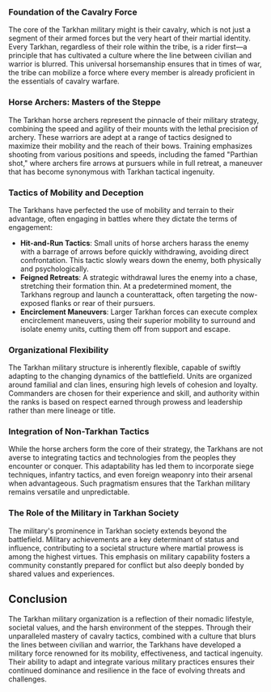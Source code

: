 ### Foundation of the Cavalry Force

The core of the Tarkhan military might is their cavalry, which is not just a segment of their armed forces but the very heart of their martial identity. Every Tarkhan, regardless of their role within the tribe, is a rider first—a principle that has cultivated a culture where the line between civilian and warrior is blurred. This universal horsemanship ensures that in times of war, the tribe can mobilize a force where every member is already proficient in the essentials of cavalry warfare.

### Horse Archers: Masters of the Steppe

The Tarkhan horse archers represent the pinnacle of their military strategy, combining the speed and agility of their mounts with the lethal precision of archery. These warriors are adept at a range of tactics designed to maximize their mobility and the reach of their bows. Training emphasizes shooting from various positions and speeds, including the famed "Parthian shot," where archers fire arrows at pursuers while in full retreat, a maneuver that has become synonymous with Tarkhan tactical ingenuity.

### Tactics of Mobility and Deception

The Tarkhans have perfected the use of mobility and terrain to their advantage, often engaging in battles where they dictate the terms of engagement:
- **Hit-and-Run Tactics**: Small units of horse archers harass the enemy with a barrage of arrows before quickly withdrawing, avoiding direct confrontation. This tactic slowly wears down the enemy, both physically and psychologically.
- **Feigned Retreats**: A strategic withdrawal lures the enemy into a chase, stretching their formation thin. At a predetermined moment, the Tarkhans regroup and launch a counterattack, often targeting the now-exposed flanks or rear of their pursuers.
- **Encirclement Maneuvers**: Larger Tarkhan forces can execute complex encirclement maneuvers, using their superior mobility to surround and isolate enemy units, cutting them off from support and escape.

### Organizational Flexibility

The Tarkhan military structure is inherently flexible, capable of swiftly adapting to the changing dynamics of the battlefield. Units are organized around familial and clan lines, ensuring high levels of cohesion and loyalty. Commanders are chosen for their experience and skill, and authority within the ranks is based on respect earned through prowess and leadership rather than mere lineage or title.

### Integration of Non-Tarkhan Tactics

While the horse archers form the core of their strategy, the Tarkhans are not averse to integrating tactics and technologies from the peoples they encounter or conquer. This adaptability has led them to incorporate siege techniques, infantry tactics, and even foreign weaponry into their arsenal when advantageous. Such pragmatism ensures that the Tarkhan military remains versatile and unpredictable.

### The Role of the Military in Tarkhan Society

The military's prominence in Tarkhan society extends beyond the battlefield. Military achievements are a key determinant of status and influence, contributing to a societal structure where martial prowess is among the highest virtues. This emphasis on military capability fosters a community constantly prepared for conflict but also deeply bonded by shared values and experiences.

## Conclusion

The Tarkhan military organization is a reflection of their nomadic lifestyle, societal values, and the harsh environment of the steppes. Through their unparalleled mastery of cavalry tactics, combined with a culture that blurs the lines between civilian and warrior, the Tarkhans have developed a military force renowned for its mobility, effectiveness, and tactical ingenuity. Their ability to adapt and integrate various military practices ensures their continued dominance and resilience in the face of evolving threats and challenges.